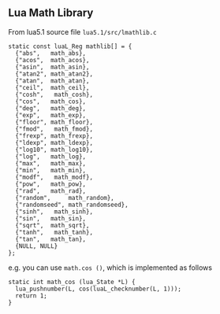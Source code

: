 ## Lua Math Library

From lua5.1 source file `lua5.1/src/lmathlib.c`

```
static const luaL_Reg mathlib[] = {
  {"abs",   math_abs},
  {"acos",  math_acos},
  {"asin",  math_asin},
  {"atan2", math_atan2},
  {"atan",  math_atan},
  {"ceil",  math_ceil},
  {"cosh",   math_cosh},
  {"cos",   math_cos},
  {"deg",   math_deg},
  {"exp",   math_exp},
  {"floor", math_floor},
  {"fmod",   math_fmod},
  {"frexp", math_frexp},
  {"ldexp", math_ldexp},
  {"log10", math_log10},
  {"log",   math_log},
  {"max",   math_max},
  {"min",   math_min},
  {"modf",   math_modf},
  {"pow",   math_pow},
  {"rad",   math_rad},
  {"random",     math_random},
  {"randomseed", math_randomseed},
  {"sinh",   math_sinh},
  {"sin",   math_sin},
  {"sqrt",  math_sqrt},
  {"tanh",   math_tanh},
  {"tan",   math_tan},
  {NULL, NULL}
};
```

e.g. you can use `math.cos ()`, which is implemented as follows
```
static int math_cos (lua_State *L) {
  lua_pushnumber(L, cos(luaL_checknumber(L, 1)));
  return 1;
}
```
